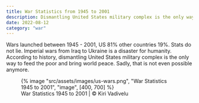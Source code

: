 ```yaml
---
title: War Statistics from 1945 to 2001
description: Dismantling United States military complex is the only way to feed the poor and bring world peace
date: 2022-08-12
category: "war"
---
```


Wars launched between 1945 - 2001, US 81% other countries 19%. Stats do not lie. Imperial wars from Iraq to Ukraine is a disaster for humanity. According to history, dismantling United States military complex is the only way to feed the poor and bring world peace. Sadly, that is not even possible anymore.

<!-- excerpt -->

<figure>
{% image "src/assets/images/us-wars.png", "War Statistics 1945 to 2001", "image", [400, 700] %}
<figcaption>War Statistics 1945 to 2001 | © Kiri Vadivelu</figcaption>
</figure>
